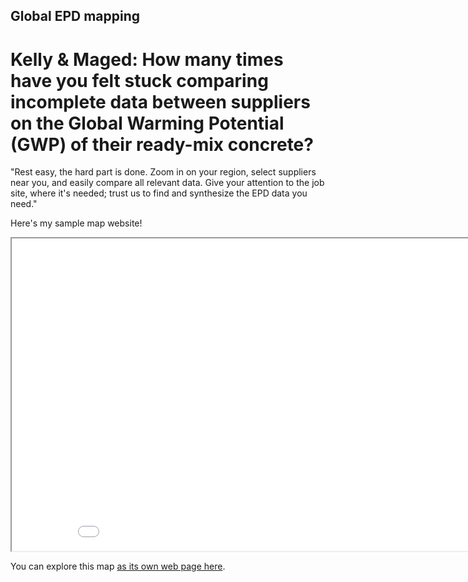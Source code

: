 ## Global EPD mapping

### 
# Kelly & Maged: How many times have you felt stuck comparing incomplete data between suppliers on the Global Warming Potential (GWP) of their ready-mix concrete?
"Rest easy, the hard part is done. Zoom in on your region, select suppliers near you, and easily compare all relevant data. Give your attention to the job site, where it's needed; trust us to find and synthesize the EPD data you need."

Here's my sample map website!







<iframe src="epds-map.html" height="500" width="900"></iframe>

You can explore this map [as its own web page here](epds-map.html).

